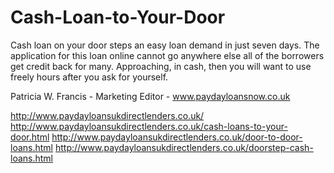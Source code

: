 # Cash-Loan-to-Your-Door

Cash loan on your door steps an easy loan demand in just seven days. The application for this loan online cannot go anywhere else all of the borrowers get credit back for many. Approaching, in cash, then you will want to use freely hours after you ask for yourself.


<p>Patricia W. Francis - Marketing Editor - <a href="https://www.paydayloansnow.co.uk">www.paydayloansnow.co.uk</a></p>


http://www.paydayloansukdirectlenders.co.uk/ http://www.paydayloansukdirectlenders.co.uk/cash-loans-to-your-door.html http://www.paydayloansukdirectlenders.co.uk/door-to-door-loans.html http://www.paydayloansukdirectlenders.co.uk/doorstep-cash-loans.html
